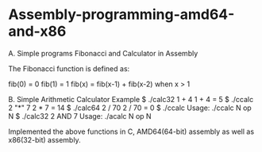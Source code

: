 # Assembly-programming-amd64-and-x86
A. Simple programs Fibonacci and Calculator in Assembly

The Fibonacci function is defined as:

fib(0) = 0
fib(1) = 1
fib(x) = fib(x-1) + fib(x-2) when x > 1

B. Simple Arithmetic Calculator
Example
$ ./calc32 1 + 4
1 + 4 = 5
$ ./ccalc 2 "*" 7
2 * 7 = 14
$ ./calc64 2 / 70
2 / 70 = 0
$ ./ccalc
Usage:
  ./ccalc N op N
$ ./calc32 2 AND 7
Usage:
  ./acalc N op N
  
Implemented the above functions in C, AMD64(64-bit) assembly as well as x86(32-bit) assembly.
